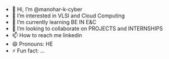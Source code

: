 - 👋 Hi, I’m @manohar-k-cyber
- 👀 I’m interested in VLSI and Cloud Computing 
- 🌱 I’m currently learning BE IN E&C 
- 💞️ I’m looking to collaborate on PROJECTS and INTERNSHIPS 
- 📫 How to reach me linkedin
- 😄 Pronouns: HE
- ⚡ Fun fact: ...

<!---
manohar-k-cyber/manohar-k-cyber is a ✨ special ✨ repository because its `README.md` (this file) appears on your GitHub profile.
You can click the Preview link to take a look at your changes.
--->
